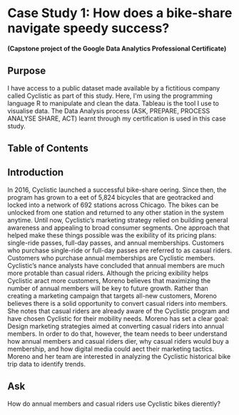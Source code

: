 # Case Study 1: How does a bike-share navigate speedy success? 
#### (Capstone project of the Google Data Analytics Professional Certificate)

## Purpose
I have access to a public dataset made available by a fictitious company called Cyclistic as part of this study. Here, I'm using the programming language R to manipulate and clean the data. Tableau is the tool I use to visualise data. The Data Analysis process (ASK, PREPARE, PROCESS ANALYSE SHARE, ACT) learnt through my certification is used in this case study.

## Table of Contents
## Introduction 
In 2016, Cyclistic launched a successful bike-share o ering. Since then, the program has grown to a  eet of 5,824 bicycles that are geotracked and locked into a network of 692 stations across Chicago. The bikes can be unlocked from one station and returned to any other station in the system anytime.
Until now, Cyclistic’s marketing strategy relied on building general awareness and appealing to broad consumer segments. One approach that helped make these things possible was the  exibility of its pricing plans: single-ride passes, full-day passes, and annual memberships. Customers who purchase single-ride or full-day passes are referred to as casual riders. Customers who purchase annual memberships are Cyclistic members.
Cyclistic’s  nance analysts have concluded that annual members are much more pro table than casual riders. Although the pricing  exibility helps Cyclistic a ract more customers, Moreno believes that maximizing the number of annual members will be key to future growth. Rather than creating a marketing campaign that targets all-new customers, Moreno believes there is a solid opportunity to convert casual riders into members. She notes that casual riders are already aware of the Cyclistic program and have chosen Cyclistic for their mobility needs.
Moreno has set a clear goal: Design marketing strategies aimed at converting casual riders into annual members. In order to do that, however, the team needs to be er understand how annual members and casual riders di er, why casual riders would buy a membership, and how digital media could a ect their marketing tactics. Moreno and her team are interested in analyzing the Cyclistic historical bike trip data to identify trends.

## Ask
How do annual members and casual riders use Cyclistic bikes di erently?

